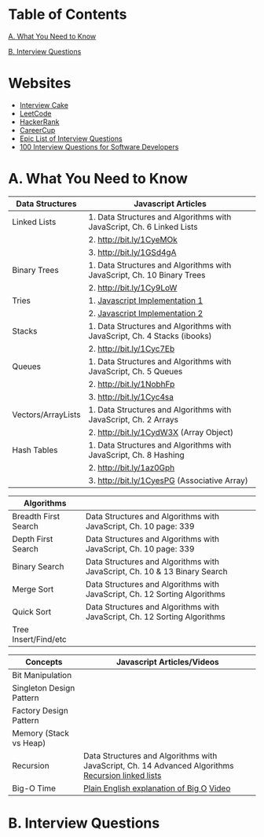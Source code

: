 Table of Contents
=================
[A. What You Need to Know](#a-what-you-need-to-know)

[B. Interview Questions](#b-interview-questions)


# Websites
- [Interview Cake](https://www.interviewcake.com/)
- [LeetCode](https://leetcode.com/)
- [HackerRank](https://www.hackerrank.com/)
- [CareerCup](https://www.careercup.com/page?pid=software-engineer-developer-interview-questions)
- [Epic List of Interview Questions](http://katemats.com/interview-questions/)
- [100 Interview Questions for Software Developers](http://noop.nl/2009/01/100-interview-questions-for-software-developers.html)



A. What You Need to Know
========================

| Data Structures |    Javascript Articles                                                        |
| --------------- | ----------------------------------------------------------------------------- |
|  Linked Lists   |     1. Data Structures and Algorithms with JavaScript, Ch. 6 Linked Lists     |
|                 |     2. http://bit.ly/1CyeMOk                                                  |
|                 |     3. http://bit.ly/1GSd4gA                                                  |
|  Binary Trees   |     1. Data Structures and Algorithms with JavaScript, Ch. 10 Binary Trees    |
|                 |     2. http://bit.ly/1Cy9LoW                                                  |
| Tries           |     1. [Javascript Implementation 1](http://bit.ly/1NodIb5)                   |
|                 |     2. [Javascript Implementation 2](http://bit.ly/1J9hLS7)                   |
| Stacks          |     1. Data Structures and Algorithms with JavaScript, Ch. 4 Stacks (ibooks)  |
|                 |     2. http://bit.ly/1Cyc7Eb                                                  |
| Queues          |     1. Data Structures and Algorithms with JavaScript, Ch. 5 Queues           |
|                 |     2. http://bit.ly/1NobhFp                                                  |
|                 |     3. http://bit.ly/1Cyc4sa                                                  |
|Vectors/ArrayLists|    1. Data Structures and Algorithms with JavaScript, Ch. 2 Arrays           |
|                 |     2. http://bit.ly/1CydW3X (Array Object)                                   |
| Hash Tables     |     1. Data Structures and Algorithms with JavaScript, Ch. 8 Hashing          |
|                 |     2. http://bit.ly/1az0Gph                                                  |
|                 |     3. http://bit.ly/1CyesPG (Associative Array)                              |

| Algorithms            |                                                                         |
| --------------------- | ----------------------------------------------------------------------- |
| Breadth First Search  |    Data Structures and Algorithms with JavaScript, Ch. 10 page: 339     |
| Depth First Search    | Data Structures and Algorithms with JavaScript, Ch. 10 page: 339        |
| Binary Search         | Data Structures and Algorithms with JavaScript, Ch. 10 & 13 Binary Search |
| Merge Sort            | Data Structures and Algorithms with JavaScript, Ch. 12 Sorting Algorithms |
| Quick Sort            | Data Structures and Algorithms with JavaScript, Ch. 12 Sorting Algorithms |
| Tree Insert/Find/etc  |    |



| Concepts              | Javascript Articles/Videos                                               |
| --------------------- | ------------------------------------------------------------------------ |
| Bit Manipulation      |   |
| Singleton Design Pattern |   |
| Factory Design Pattern |    |
| Memory (Stack vs Heap) |    |
| Recursion              | Data Structures and Algorithms with JavaScript, Ch. 14 Advanced Algorithms [Recursion linked lists](http://bit.ly/1aoMf6T) |
| Big-O Time             | [Plain English explanation of Big O](http://bit.ly/1yzK0cE) [Video](http://bit.ly/1z1vfKv) |




# B. Interview Questions


<!--
  Chapter 1 | Arrays and Strings
  
    1.1 Has Unique Chars Algorithm                         0
    1.2 Reverse String Algorithm                           0
    1.3 Remove Duplicates Within a String                  0
    1.4 Two Strings Anagrams                               0
    1.5 String Replace                                     0
    1.6 Rotate Matrix 90 Degrees                           0 HARD YES
    1.7 Set Row & Column All to Zero                       0 YES
    1.8 Is Substring                                       0
    
  Chapter 2 | Linked Lists
    2.1 Remove Duplicates From an Unsorted Linked List     00
    2.2 Nth to Last Element in Singly Linked List          0   
    2.3 Delete Node in Middle of Single Linked List        0
    2.4 Add Two Numbers Return Sum as Single Linked List   X NEVER FINISHED
    2.5 Return Node at Beginning of Circular Linked List   
    
  Chapter 3 | Stacks and Queues
    3.1 Single Array to Implement Three Stacks
    3.2 
    3.3 
    3.4 
    3.5 
    3.6 
  Chapter 4 | Trees and Graphs
    4.1 
    4.2 
    4.3 
    4.4 
    4.5 
    4.6 
    4.7 
    4.8 
Concepts and Algorithms
  Chapter 5 | Bit Manipulation
    5.1 
    5.2 
    5.3 
    5.4 
    5.5 
    5.6 
    5.7 
  Chapter 6 | Brain Teasers
    6.1 
    6.2 
    6.3 
    6.4 
    6.5 
    6.6 
  Chapter 7 | Object Oriented Design
    7.1 
    7.2 
    7.3 
    7.4 
    7.5 
    7.6 
    7.7 
    7.8 
    7.9 
    7.10 
  Chapter 8 | Recursion
    8.1 
    8.2 
    8.3 
    8.4 
    8.5 
    8.6 
    8.7 
    8.8 
  Chapter 9 | Sorting and Searching
    9.1 
    9.2 
    9.3 
    9.4 
    9.5 
    9.6 
    9.7 
  Chapter 10 | Mathematical
    10.1 
    10.2 
    10.3 
    10.4 
    10.5 
    10.6 
    10.7 
  Chapter 11 | Testing
    11.1 
    11.2 
    11.3 
    11.4 
    11.5 
    11.6 
  Chapter 12 | System Design and Memory Limits
    12.1 
    12.2 
    12.3 
    12.4 
    12.5 
    12.6 
    12.7 
Knowledge Based
  Chapter 13 | C++
  Chapter 14 | Java
  Chapter 15 | Databases
  Chapter 16 | Low Level
  Chapter 17 | Networking
  Chapter 18 | Threads and Locks
    18.1 
    18.2 
    18.3 
    18.4 
    18.5 
    18.6 
Additional Review Problems
  Chapter 19 | Moderate
  Chapter 20 | Hard


-->


